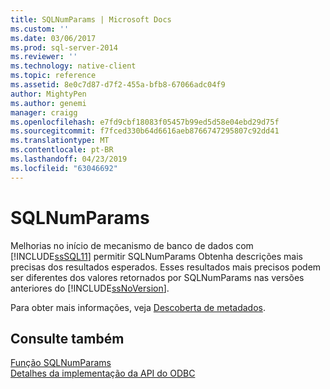 ```yaml
---
title: SQLNumParams | Microsoft Docs
ms.custom: ''
ms.date: 03/06/2017
ms.prod: sql-server-2014
ms.reviewer: ''
ms.technology: native-client
ms.topic: reference
ms.assetid: 8e0c7d87-d7f2-455a-bfb8-67066adc04f9
author: MightyPen
ms.author: genemi
manager: craigg
ms.openlocfilehash: e7fd9cbf18083f05457b99ed5d58e04ebd29d75f
ms.sourcegitcommit: f7fced330b64d6616aeb8766747295807c92dd41
ms.translationtype: MT
ms.contentlocale: pt-BR
ms.lasthandoff: 04/23/2019
ms.locfileid: "63046692"
---
```

# <a name="sqlnumparams"></a>SQLNumParams
  Melhorias no início de mecanismo de banco de dados com [!INCLUDE[ssSQL11](../../includes/sssql11-md.md)] permitir SQLNumParams Obtenha descrições mais precisas dos resultados esperados. Esses resultados mais precisos podem ser diferentes dos valores retornados por SQLNumParams nas versões anteriores do [!INCLUDE[ssNoVersion](../../includes/ssnoversion-md.md)].  
  
 Para obter mais informações, veja [Descoberta de metadados](../native-client/features/metadata-discovery.md).  
  
## <a name="see-also"></a>Consulte também  
 [Função SQLNumParams](https://go.microsoft.com/fwlink/?LinkId=58404)   
 [Detalhes da implementação da API do ODBC](odbc-api-implementation-details.md)  
  
  

